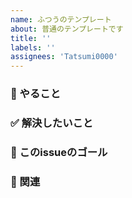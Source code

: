 ```yaml
---
name: ふつうのテンプレート
about: 普通のテンプレートです
title: ''
labels: ''
assignees: 'Tatsumi0000' 
---
```


### 💪 やること


### ✅ 解決したいこと


### 🥅 このissueのゴール


### 📝 関連
